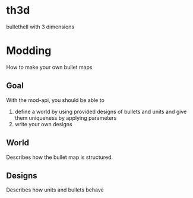 # th3d

bullethell with 3 dimensions

# Modding

How to make your own bullet maps

## Goal

With the mod-api, you should be able to 
1. define a world by using provided designs of bullets and units and give them uniqueness by applying parameters
2. write your own designs 

## World

Describes how the bullet map is structured.

## Designs

Describes how units and bullets behave
